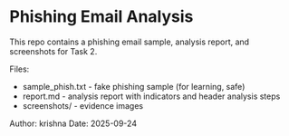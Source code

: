 # Phishing Email Analysis 

This repo contains a phishing email sample, analysis report, and screenshots for Task 2.

Files:
- sample_phish.txt - fake phishing sample (for learning, safe)
- report.md - analysis report with indicators and header analysis steps
- screenshots/ - evidence images

Author: krishna
Date: 2025-09-24
